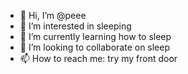- 👋 Hi, I’m @peee
- 👀 I’m interested in sleeping
- 🌱 I’m currently learning how to sleep
- 💞️ I’m looking to collaborate on sleep
- 📫 How to reach me: try my front door
